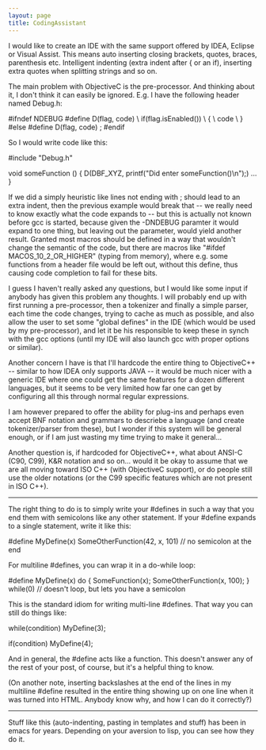 ```yaml
---
layout: page
title: CodingAssistant
---
```


I would like to create an IDE with the same support offered by IDEA, Eclipse or Visual Assist. This means auto inserting closing brackets, quotes, braces, parenthesis etc. Intelligent indenting (extra indent after { or an if), inserting extra quotes when splitting strings and so on.

The main problem with ObjectiveC is the pre-processor. And thinking about it, I don't think it can easily be ignored. E.g. I have the following header named Debug.h:

    
#ifndef NDEBUG
#define D(flag, code) \ 
   if(flag.isEnabled()) \ 
   { \ 
      code \ 
   }
#else
#define D(flag, code) ;
#endif


So I would write code like this:

    
#include "Debug.h"

void someFunction ()
{
   D(DBF_XYZ, printf("Did enter someFunction()\n");)
   ...
}


If we did a simply heuristic like lines not ending with ; should lead to an extra indent, then the previous example would break that -- we really need to know exactly what the code expands to -- but this is actually not known before gcc is started, because given the -DNDEBUG paramter it would expand to one thing, but leaving out the parameter, would yield another result. Granted most macros should be defined in a way that wouldn't change the semantic of the code, but there are macros like "#ifdef MACOS_10_2_OR_HIGHER" (typing from memory), where e.g. some functions from a header file would be left out, without this define, thus causing code completion to fail for these bits.

I guess I haven't really asked any questions, but I would like some input if anybody has given this problem any thoughts. I will probably end up with first running a pre-processor, then a tokenizer and finally a simple parser, each time the code changes, trying to cache as much as possible, and also allow the user to set some "global defines" in the IDE (which would be used by my pre-processor), and let it be his responsible to keep these in synch with the gcc options (until my IDE will also launch gcc with proper options or similar).

Another concern I have is that I'll hardcode the entire thing to ObjectiveC++ -- similar to how IDEA only supports JAVA -- it would be much nicer with a generic IDE where one could get the same features for a dozen different languages, but it seems to be very limited how far one can get by configuring all this through normal regular expressions.

I am however prepared to offer the ability for plug-ins and perhaps even accept BNF notation and grammars to descriebe a language (and create tokenizer/parser from these), but I wonder if this system will be general enough, or if I am just wasting my time trying to make it general...

Another question is, if hardcoded for ObjectiveC++, what about ANSI-C (C90, C99), K&R notation and so on... would it be okay to assume that we are all moving toward ISO C++ (with ObjectiveC support), or do people still use the older notations (or the C99 specific features which are not present in ISO C++).

----

The right thing to do is to simply write your     #defines in such a way that you end them with semicolons like any other statement. If your     #define expands to a single statement, write it like this:
    
#define MyDefine(x) SomeOtherFunction(42, x, 101) // no semicolon at the end

For multiline     #defines, you can wrap it in a do-while loop:
    
#define MyDefine(x)
do {
   SomeFunction(x);
   SomeOtherFunction(x, 100);
} while(0) // doesn't loop, but lets you have a semicolon

This is the standard idiom for writing multi-line     #defines. That way you can still do things like:
    
while(condition)
   MyDefine(3);

if(condition)
   MyDefine(4);

And in general, the     #define acts like a function. This doesn't answer any of the rest of your post, of course, but it's a helpful thing to know.

(On another note, inserting backslashes at the end of the lines in my multiline #define resulted in the entire thing showing up on one line when it was turned into HTML. Anybody know why, and how I can do it correctly?)

----

Stuff like this (auto-indenting, pasting in templates and stuff) has been in emacs for years.  Depending on your aversion to lisp, you can see how they do it.

